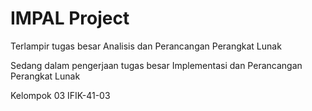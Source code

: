 # IMPAL Project
Terlampir tugas besar Analisis dan Perancangan Perangkat Lunak

Sedang dalam pengerjaan tugas besar Implementasi dan Perancangan Perangkat Lunak

Kelompok 03
IFIK-41-03
